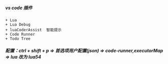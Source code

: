 <!--
 * @Author: 15868707168@163.com 15868707168@163.com
 * @Date: 2023-03-07 16:25:25
 * @LastEditors: 15868707168@163.com 15868707168@163.com
 * @LastEditTime: 2023-03-13 11:21:46
 * @FilePath: \LuaLesson\01_开发环境.md
 * @Description: 这是默认设置,请设置`customMade`, 打开koroFileHeader查看配置 进行设置: https://github.com/OBKoro1/koro1FileHeader/wiki/%E9%85%8D%E7%BD%AE
-->


#####   vs code 插件  
    + Lua
    + Lua Debug 
    + luaCoderAssist  智能提示
    + Code Runner
    + Todo Tree
#####   配置：ctrl + shift + p  =>  首选项用户配置(json)  =>   code-runner,executorMap => lua 改为 lua54